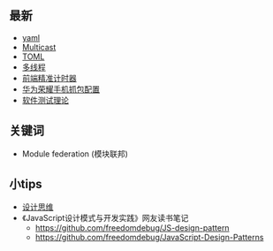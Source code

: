 ## 最新
* [yaml](/files/others/yaml.md)
* [Multicast](/files/others/Multicast.md)
* [TOML](https://toml.io/cn/.md)
* [多线程](/files/others/多线程.md)
* [前端精准计时器](/files/others/前端精准计时器.md)
* [华为荣耀手机抓包配置](/files/others/华为荣耀手机抓包配置.md)
* [软件测试理论](/files/others/软件测试理论.md)

## 关键词
* Module federation (模块联邦)


## 小tips
* [设计思维](/files/软件设计/设计思维)
* 《JavaScript设计模式与开发实践》网友读书笔记
  *  https://github.com/freedomdebug/JS-design-pattern
  *  https://github.com/freedomdebug/JavaScript-Design-Patterns
